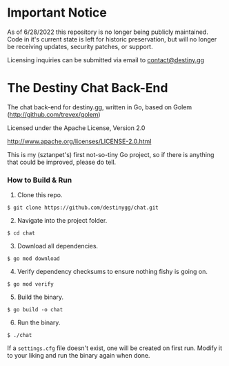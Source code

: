 
# Important Notice
As of 6/28/2022 this repository is no longer being publicly maintained. Code in it's current state is left for historic preservation, but will no longer be receiving updates, security patches, or support.

Licensing inquiries can be submitted via email to contact@destiny.gg

The Destiny Chat Back-End
===========

The chat back-end for destiny.gg, written in Go, based on Golem (http://github.com/trevex/golem) 

Licensed under the Apache License, Version 2.0 

http://www.apache.org/licenses/LICENSE-2.0.html

This is my (sztanpet's) first not-so-tiny Go project, so if there is anything that could be improved, please do tell.

### How to Build & Run

1. Clone this repo.

```
$ git clone https://github.com/destinygg/chat.git
```

2. Navigate into the project folder.

```
$ cd chat
```

3. Download all dependencies.

```
$ go mod download
```

4. Verify dependency checksums to ensure nothing fishy is going on.

```
$ go mod verify
```

5. Build the binary.

```
$ go build -o chat
```

6. Run the binary.

```
$ ./chat
```

If a `settings.cfg` file doesn't exist, one will be created on first run. Modify it to your liking and run the binary again when done.
